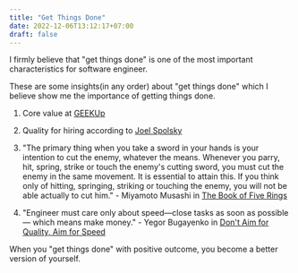 ```yaml
---
title: "Get Things Done"
date: 2022-12-06T13:12:17+07:00
draft: false
---
```


I firmly believe that "get things done" is one of the most important characteristics for software engineer.

These are some insights(in any order) about "get things done" which I believe show me the importance of getting things done.

1. Core value at [GEEKUp](https://geekadventure.vn/)

2. Quality for hiring according to [Joel Spolsky](https://www.joelonsoftware.com/2006/10/25/the-guerrilla-guide-to-interviewing-version-30/)

3. "The primary thing when you take a sword in your hands is your intention to cut the enemy, whatever the means. Whenever you parry, hit, spring, strike or touch the enemy's cutting sword, you must cut the enemy in the same movement. It is essential to attain this. If you think only of hitting, springing, striking or touching the enemy, you will not be able actually to cut him." - Miyamoto Musashi in [The Book of Five Rings](https://www.goodreads.com/quotes/38725-the-primary-thing-when-you-take-a-sword-in-your)

4. "Engineer must care only about speed—close tasks as soon as possible — which means make money." - Yegor Bugayenko in [Don't Aim for Quality, Aim for Speed](https://www.yegor256.com/2018/03/06/speed-vs-quality.html)

When you "get things done" with positive outcome, you become a better version of yourself.
